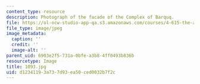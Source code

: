 ```yaml
---
content_type: resource
description: Photograph of the facade of the Complex of Barquq.
file: https://ol-ocw-studio-app-qa.s3.amazonaws.com/courses/4-615-the-architecture-of-cairo-spring-2002/d12341193a737d93ea50ced0032b7f2c_1093.jpg
file_type: image/jpeg
image_metadata:
  caption: ''
  credit: ''
  image-alt: ''
parent_uid: 6903e2f5-731a-0bfe-a3b8-4ff0493b836b
resourcetype: Image
title: 1093.jpg
uid: d1234119-3a73-7d93-ea50-ced0032b7f2c
---
```


